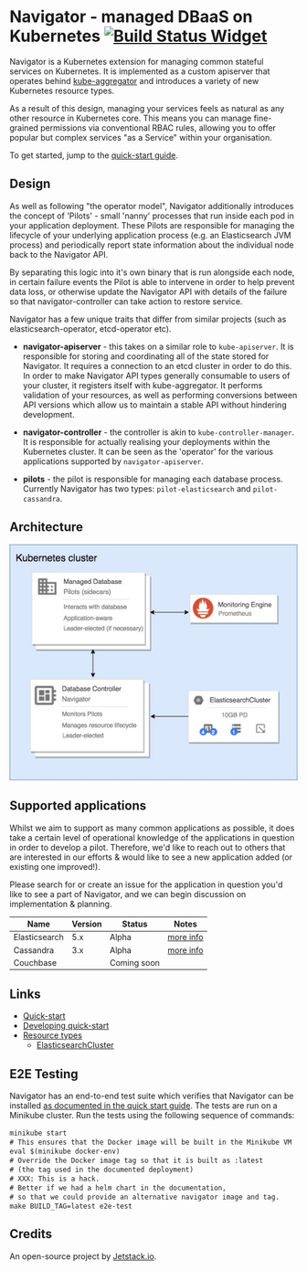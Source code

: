 # Navigator - managed DBaaS on Kubernetes [![Build Status Widget]][Build Status]

Navigator is a Kubernetes extension for managing common stateful services on
Kubernetes. It is implemented as a custom apiserver that operates behind
[kube-aggregator](https://github.com/kubernetes/kube-aggregator) and introduces
a variety of new Kubernetes resource types.

As a result of this design, managing your services feels as natural as any
other resource in Kubernetes core. This means you can manage fine-grained
permissions via conventional RBAC rules, allowing you to offer popular but
complex services "as a Service" within your organisation.

To get started, jump to the [quick-start guide](docs/quick-start).

## Design

As well as following "the operator model", Navigator additionally introduces
the concept of 'Pilots' - small 'nanny' processes that run inside each pod
in your application deployment. These Pilots are responsible for managing the
lifecycle of your underlying application process (e.g. an Elasticsearch JVM
process) and periodically report state information about the individual node
back to the Navigator API.

By separating this logic into it's own binary that is run alongside each node,
in certain failure events the Pilot is able to intervene in order to help
prevent data loss, or otherwise update the Navigator API with details of the
failure so that navigator-controller can take action to restore service.

Navigator has a few unique traits that differ from similar projects (such as
elasticsearch-operator, etcd-operator etc).

- **navigator-apiserver** - this takes on a similar role to `kube-apiserver`.
It is responsible for storing and coordinating all of the state stored for
Navigator. It requires a connection to an etcd cluster in order to do this. In
order to make Navigator API types generally consumable to users of your cluster,
it registers itself with kube-aggregator. It performs validation of your
resources, as well as performing conversions between API versions which allow
us to maintain a stable API without hindering development.

- **navigator-controller** - the controller is akin to `kube-controller-manager`.
It is responsible for actually realising your deployments within the Kubernetes
cluster. It can be seen as the 'operator' for the various applications
supported by `navigator-apiserver`.

- **pilots** - the pilot is responsible for managing each database process.
  Currently Navigator has two types: `pilot-elasticsearch` and
  `pilot-cassandra`.

## Architecture

![alt text](docs/arch.jpg)

## Supported applications

Whilst we aim to support as many common applications as possible, it does take
a certain level of operational knowledge of the applications in question in
order to develop a pilot. Therefore, we'd like to reach out to others that are
interested in our efforts & would like to see a new application added (or
existing one improved!).

Please search for or create an issue for the application in question you'd like
to see a part of Navigator, and we can begin discussion on implementation &
planning.

| Name          | Version   | Status      | Notes                                                       |
| ------------- | --------- | ----------- | ----------------------------------------------------------- |
| Elasticsearch | 5.x       | Alpha       | [more info](docs/supported-types/elasticsearch-cluster.md)  |
| Cassandra     | 3.x       | Alpha       | [more info](docs/supported-types/cassandra-cluster.md)      |
| Couchbase     |           | Coming soon |                                                             |

## Links

* [Quick-start](docs/quick-start)
* [Developing quick-start](docs/developing.md)
* [Resource types](docs/supported-types/README.md)
  * [ElasticsearchCluster](docs/supported-types/elasticsearch-cluster.md)


## E2E Testing

Navigator has an end-to-end test suite which verifies that Navigator can be
installed [as documented in the quick start guide](docs/quick-start).  The
tests are run on a Minikube cluster.  Run the tests using the following
sequence of commands:

```
minikube start
# This ensures that the Docker image will be built in the Minikube VM
eval $(minikube docker-env)
# Override the Docker image tag so that it is built as :latest
# (the tag used in the documented deployment)
# XXX: This is a hack.
# Better if we had a helm chart in the documentation,
# so that we could provide an alternative navigator image and tag.
make BUILD_TAG=latest e2e-test
```

## Credits

An open-source project by [Jetstack.io](https://www.jetstack.io/).

[Build Status Widget]: https://travis-ci.org/jetstack/navigator.svg?branch=master
[Build Status]: https://travis-ci.org/jetstack/navigator
